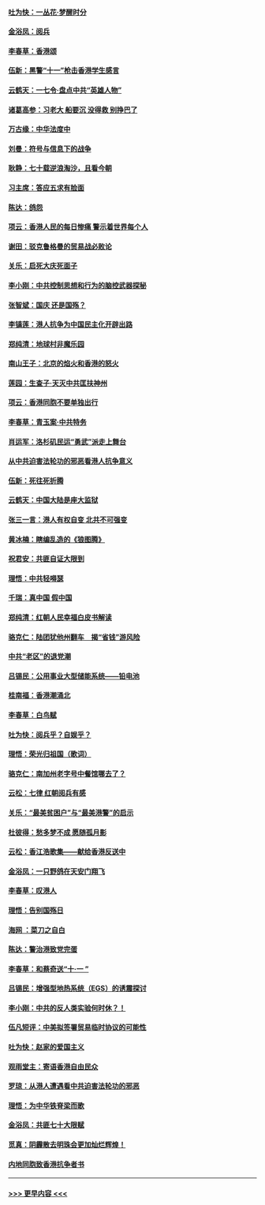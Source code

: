 #### [吐为快：一丛花‧梦醒时分](../pages/nsc993/n11567491.md?t=10041311) 
#### [金浴凤：阅兵](../pages/nsc993/n11567454.md?t=10041311) 
#### [李春草：香港颂](../pages/nsc993/n11567444.md?t=10041311) 
#### [伍新：黑警“十一”枪击香港学生感言](../pages/nsc993/n11567426.md?t=10041311) 
#### [云鹤天：一七令‧盘点中共“英雄人物”](../pages/nsc993/n11567091.md?t=10041311) 
#### [诸葛高参：习老大 船要沉 没得救 别挣巴了](../pages/nsc993/n11566976.md?t=10041311) 
#### [万古缘：中华法度中](../pages/nsc993/n11566726.md?t=10041311) 
#### [刘曼：符号与信息下的战争](../pages/nsc993/n11564655.md?t=10041311) 
#### [耿静：七十载逆浪淘沙，且看今朝](../pages/nsc993/n11564520.md?t=10041311) 
#### [习主席：答应五求有脸面](../pages/nsc993/n11563953.md?t=10041311) 
#### [陈达：鸽怨](../pages/nsc993/n11561879.md?t=10041311) 
#### [项云：香港人民的每日惨痛  警示着世界每个人](../pages/nsc993/n11559273.md?t=10041311) 
#### [谢田：驳克鲁格曼的贸易战必败论](../pages/nsc993/n11555840.md?t=10041311) 
#### [关乐：启死大庆死面子](../pages/nsc993/n11556823.md?t=10041311) 
#### [李小刚：中共控制思想和行为的脑控武器探秘](../pages/nsc993/n11556776.md?t=10041311) 
#### [张智斌：国庆  还是国殇？](../pages/nsc993/n11556617.md?t=10041311) 
#### [李镇莲：港人抗争为中国民主化开辟出路](../pages/nsc993/n11556570.md?t=10041311) 
#### [郑纯清：地球村非魔乐园](../pages/nsc993/n11555415.md?t=10041311) 
#### [南山王子：北京的焰火和香港的怒火](../pages/nsc993/n11555318.md?t=10041311) 
#### [莲园：生查子·天灭中共匡扶神州](../pages/nsc993/n11555302.md?t=10041311) 
#### [项云：香港同胞不要单独出行](../pages/nsc993/n11555276.md?t=10041311) 
#### [李春草：青玉案‧中共特务](../pages/nsc993/n11552356.md?t=10041311) 
#### [肖运军：洛杉矶民运“勇武”派走上舞台](../pages/nsc993/n11551595.md?t=10041311) 
#### [从中共迫害法轮功的邪恶看港人抗争意义](../pages/nsc993/n11540858.md?t=10041311) 
#### [伍新：死往死折腾](../pages/nsc993/n11550174.md?t=10041311) 
#### [云鹤天：中国大陆是座大监狱](../pages/nsc993/n11550155.md?t=10041311) 
#### [张三一言：港人有权自变 北共不可强变](../pages/nsc993/n11550132.md?t=10041311) 
#### [黄冰楠：瞎编乱造的《狼图腾》](../pages/nsc993/n11550082.md?t=10041311) 
#### [祝君安：共匪自证大限到](../pages/nsc993/n11550041.md?t=10041311) 
#### [理悟：中共轻嘚瑟](../pages/nsc993/n11547978.md?t=10041311) 
#### [千瑞：真中国 假中国](../pages/nsc993/n11547865.md?t=10041311) 
#### [郑纯清：红朝人民幸福白皮书解读](../pages/nsc993/n11547499.md?t=10041311) 
#### [骆克仁：陆团犹他州翻车　揭“省钱”游风险](../pages/nsc993/n11546977.md?t=10041311) 
#### [中共“老区”的退党潮](../pages/nsc993/n11545995.md?t=10041311) 
#### [吕锡民：公用事业大型储能系统——铅电池](../pages/nsc993/n11545701.md?t=10041311) 
#### [桂南福：香港潮涌北](../pages/nsc993/n11545682.md?t=10041311) 
#### [李春草：白鸟赋](../pages/nsc993/n11545663.md?t=10041311) 
#### [吐为快：阅兵乎？自娱乎？](../pages/nsc993/n11545625.md?t=10041311) 
#### [理悟：荣光归祖国（歌词）](../pages/nsc993/n11545616.md?t=10041311) 
#### [骆克仁：南加州老字号中餐馆哪去了？](../pages/nsc993/n11545120.md?t=10041311) 
#### [云松：七律 红朝阅兵有感](../pages/nsc993/n11542394.md?t=10041311) 
#### [关乐：“最美贫困户”与“最美港警”的启示](../pages/nsc993/n11542252.md?t=10041311) 
#### [杜彼得：愁多梦不成 愿随孤月影](../pages/nsc993/n11540296.md?t=10041311) 
#### [云松：香江浩歌集——献给香港反送中](../pages/nsc993/n11540149.md?t=10041311) 
#### [金浴凤：一只野鸽在天安门翔飞](../pages/nsc993/n11540280.md?t=10041311) 
#### [李春草：叹港人](../pages/nsc993/n11540119.md?t=10041311) 
#### [理悟：告别国殇日](../pages/nsc993/n11539610.md?t=10041311) 
#### [海网 ：菜刀之自白](../pages/nsc993/n11539597.md?t=10041311) 
#### [陈达：警治港致党完蛋](../pages/nsc993/n11538127.md?t=10041311) 
#### [李春草：和蔡奇送“十·一 ”](../pages/nsc993/n11537810.md?t=10041311) 
#### [吕锡民：增强型地热系统（EGS）的诱震探讨](../pages/nsc993/n11537765.md?t=10041311) 
#### [李小刚：中共的反人类实验何时休？！](../pages/nsc993/n11537669.md?t=10041311) 
#### [伍凡短评：中美拟签署贸易临时协议的可能性](../pages/nsc993/n11536773.md?t=10041311) 
#### [吐为快：赵家的爱国主义](../pages/nsc993/n11536750.md?t=10041311) 
#### [观雨堂主：寄语香港自由民众](../pages/nsc993/n11536735.md?t=10041311) 
#### [罗琼：从港人遭遇看中共迫害法轮功的邪恶](../pages/nsc993/n11507862.md?t=10041311) 
#### [理悟：为中华铁脊梁而歌](../pages/nsc993/n11534458.md?t=10041311) 
#### [金浴凤：共匪七十大限赋](../pages/nsc993/n11534434.md?t=10041311) 
#### [觅真：阴霾散去明珠会更加灿烂辉煌！](../pages/nsc993/n11531858.md?t=10041311) 
#### [内地同胞致香港抗争者书](../pages/nsc993/n11531645.md?t=10041311) 

----
#### [ >>> 更早内容 <<< ](../indexes/nsc993-earlier.md)
